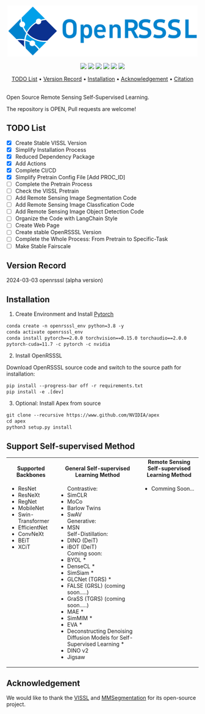 <p align="center">
    <img src="docs/OpenRSSSL.png" width="500" />
</p>

<p align="center">
    <a href="https://pytorch.org/get-started/previous-versions/"><img src="https://img.shields.io/badge/python-3.8~3.9-red"></a>
    <a href="https://pytorch.org/get-started/previous-versions/"><img src="https://img.shields.io/badge/pytorch-2.0-blue"></a>
    <a href="https://developer.nvidia.com/cuda-downloads"><img src="https://img.shields.io/badge/cuda-11.7~11.8-orange"></a>
    <a href="https://github.com/facebookresearch/vissl"><img src="https://img.shields.io/badge/vissl-0.1.5-yellow"></a>
    <a href="https://github.com/open-mmlab/mmsegmentation"><img src="https://img.shields.io/badge/mmseg-red"></a>
    <a href="https://img.shields.io/github/license/Vaczzy/OpenRSSSL"><img src="https://img.shields.io/badge/License-MIT-green.svg"></a>
</p>

<p align="center">
  <a href="#TODO List">TODO List</a> •
  <a href="##Version Record">Version Record</a> •
  <a href="#Installation">Installation</a> •  
  <a href="#Acknowledgement">Acknowledgement</a> •
  <a href="#Citation">Citation</a>
</p>
<br>
Open Source Remote Sensing Self-Supervised Learning.

The repository is OPEN, Pull requests are welcome!

## TODO List

- [x] Create Stable VISSL Version
- [x] Simplify Installation Process
- [x] Reduced Dependency Package
- [x] Add Actions
- [x] Complete CI/CD
- [x] Simplify Pretrain Config File [Add PROC_ID]
- [ ] Complete the Pretrain Process
- [ ] Check the VISSL Pretrain
- [ ] Add Remote Sensing Image Segmentation Code
- [ ] Add Remote Sensing Image Classfication Code
- [ ] Add Remote Sensing Image Object Detection Code
- [ ] Organize the Code with LangChain Style
- [ ] Create Web Page
- [ ] Create stable OpenRSSSL Version
- [ ] Complete the Whole Process: From Pretrain to Specific-Task
- [ ] Make Stable Fairscale

## Version Record
2024-03-03 openrsssl (alpha version)

## Installation

1. Create Environment and Install [Pytorch](https://pytorch.org/)
```
conda create -n openrsssl_env python=3.8 -y
conda activate openrsssl_env
conda install pytorch==2.0.0 torchvision==0.15.0 torchaudio==2.0.0 pytorch-cuda=11.7 -c pytorch -c nvidia
```
2. Install OpenRSSSL

Download OpenRSSSL source code and switch to the source path for installation:
```
pip install --progress-bar off -r requirements.txt
pip install -e .[dev]
```
3. Optional: Install Apex from source
```
git clone --recursive https://www.github.com/NVIDIA/apex
cd apex
python3 setup.py install
```

## Support Self-supervised Method

<table align="center">
  <tbody>
    <tr align="center" valign="bottom">
      <td>
        <b>Supported Backbones</b>
      </td>
      <td>
        <b>General Self-supervised Learning Method</b>
      </td>
      <td>
        <b>Remote Sensing Self-supervised Learning Method</b>
      </td>
    </tr>
    <tr valign="top">
      <td>
        <ul>
        <li>ResNet</li>
        <li>ResNeXt</li>
        <li>RegNet</li>
        <li>MobileNet</li>
        <li>Swin-Transformer</li>
        <li>EfficientNet</li>
        <li>ConvNeXt</li>
        <li>BEiT</li>
        <li>XCiT</li>
        </ul>
      </td>
      <td>
        <ul>
        Contrastive:
        <li>SimCLR</li>
        <li>MoCo</li>
        <li>Barlow Twins</li>
        <li>SwAV</li>
        Generative:
        <li>MSN</li>
        Self-Distillation:
        <li>DINO (DeiT)</li>
        <li>iBOT (DeiT)</li>
        Coming soon:
        <li>BYOL *</li>
        <li>DenseCL *</li>
        <li>SimSiam *</li>
        <li>GLCNet (TGRS) *</li>
        <li>FALSE (GRSL) (coming soon.....)</li>
        <li>GraSS (TGRS) (coming soon.....)</li>
        <li>MAE *</li>
        <li>SimMIM *</li>
        <li>EVA *</li>
        <li>Deconstructing Denoising Diffusion Models for Self-Supervised Learning *</li>
        <li>DINO v2</li>
        <li>Jigsaw</li>
        </ul>
      </td>
      <td>
        <ul>
        <li>Comming Soon...</li>
        </ul>
      </td>
  </tbody>
</table>

## Acknowledgement
We would like to thank the [VISSL](https://github.com/facebookresearch/vissl) and [MMSegmentation](https://github.com/open-mmlab/mmsegmentation) for its open-source project.
